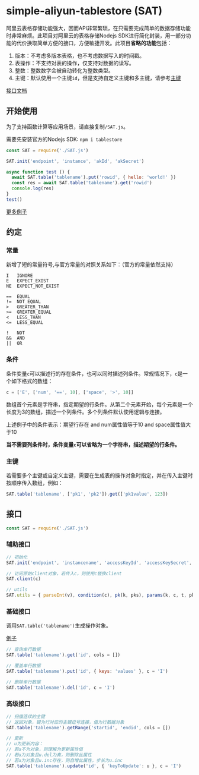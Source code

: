 # simple-aliyun-tablestore (SAT)

阿里云表格存储功能强大，因而API非常繁琐，在只需要完成简单的数据存储功能时非常麻烦。此项目对阿里云的表格存储Nodejs SDK进行简化封装，用一部分功能的代价换取简单方便的接口，方便敏捷开发。此项目**省略的功能**包括：
1. 版本：不考虑多版本表格，也不考虑数据写入的时间戳。
2. 表操作：不支持对表的操作，仅支持对数据的读写。
3. 整数：整数数字会被自动转化为整数类型。
4. 主键：默认使用一个主键`id`，但是支持自定义主键和多主键，请参考[主键](#主键)

[接口文档](#接口)

## 开始使用

为了支持函数计算等应用场景，请直接复制`/SAT.js`。

需要先安装官方的Nodejs SDK: `npm i tablestore`

```js
const SAT = require('./SAT.js')

SAT.init('endpoint', 'instance', 'akId', 'akSecret')

async function test () {
  await SAT.table('tablename').put('rowid', { hello: 'world!' })
  const res = await SAT.table('tablename').get('rowid')
  console.log(res)
}
test()
```

[更多例子](./example.js)

## 约定

### 常量

新增了短的常量符号,与官方常量的对照关系如下：（官方的常量依然支持）
```
I   IGNORE
E   EXPECT_EXIST
NE  EXPECT_NOT_EXIST

==  EQUAL
!=  NOT_EQUAL
>   GREATER_THAN
>=  GREATER_EQUAL
<   LESS_THAN
<=  LESS_EQUAL

!   NOT
&&  AND
||  OR
```

### 条件

条件变量`c`可以描述行的存在条件，也可以同时描述列条件。常规情况下，`c`是一个如下格式的数组：
```js
c = ['E', ['num', '==', 10], ['space', '>', 10]]
```
数组首个元素是字符串，指定期望的行条件。从第二个元素开始，每个元素是一个长度为3的数组，描述一个列条件。多个列条件默认使用逻辑与连接。

上述例子中的条件表示：期望行存在 and num属性值等于10 and space属性值大于10

**当不需要列条件时，条件变量`c`可以省略为一个字符串，描述期望的行条件。**

### 主键

若需要多个主键或自定义主键，需要在生成表的操作对象时指定，并在传入主键时按顺序传入数组，例如：
```js
SAT.table('tablename', ['pk1', 'pk2']).get(['pk1value', 123])
```

## 接口

```js
const SAT = require('./SAT.js')
```

### 辅助接口

```js
// 初始化
SAT.init('endpoint', 'instancename', 'accessKeyId', 'accessKeySecret', 'securityToken')

// 访问原始client对象，若传入c，则使用c替换client
SAT.client(c)

// utils
SAT.utils = { parseInt(v), condition(c), pk(k, pks), params(k, c, t, pks), wrap(k, row, pks), columns(attrs) }
```

### 基础接口

调用`SAT.table('tablename')`生成操作对象。

[例子](./example.js)

```js
// 查询单行数据
SAT.table('tablename').get('id', cols = [])

// 覆盖单行数据
SAT.table('tablename').put('id', { keys: 'values' }, c = 'I')

// 删除单行数据
SAT.table('tablename').del('id', c = 'I')
```

### 高级接口

```js
// 扫描连续的主键
// 返回对象，键为行对应的主键逗号连接，值为行数据对象
SAT.table('tablename').getRange('startid', 'endid', cols = [])

// 更新
// u为更新内容：
// 若u不为对象，则理解为更新属性值
// 若u为对象且u.del为真，则删除此属性
// 若u为对象且u.inc存在，则自增此属性，步长为u.inc
SAT.table('tablename').update('id', { 'keyToUpdate': u }, c = 'I')
```

